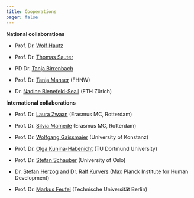 ```yaml
---
title: Cooperations
pager: false
---
```


**National collaborations**  

- Prof. Dr. [Wolf Hautz](https://notfallmedizin.insel.ch/de/ueber-uns/details/person/detail/wolf-hautz-mme) 

- Prof. Dr. [Thomas Sauter](https://notfallmedizin.insel.ch/de/ueber-uns/details)  

- PD Dr. [Tanja Birrenbach](https://notfallmedizin.insel.ch/de/lehre-und-forschung/forschungsschwerpunkte-und-gruppen/telemedizin-und-e-health/ag-virtual-reality)  

- Prof. Dr. [Tanja Manser](https://www.fhnw.ch/de/personen/tanja-manser) (FHNW)  

- Dr. [Nadine Bienefeld-Seall](https://mtec.ethz.ch/people/person-detail.nadinebienefeld.html) (ETH Zürich)

**International collaborations**  

- Prof. Dr. [Laura Zwaan](https://www.erasmusmc.nl/en/research/researchers/zwaan-laura) (Erasmus MC, Rotterdam)  

- Prof. Dr. [Silvia Mamede](https://www.erasmusmc.nl/en/research/researchers/mamede-silvia) (Erasmus MC, Rotterdam)  

- Prof. Dr. [Wolfgang Gaissmaier](https://spds.uni-konstanz.de/en/prof-wolfgang-gaissmaier) (University of Konstanz)

- Prof. Dr. [Olga Kunina-Habenicht](https://pd.reha.tu-dortmund.de/fachgebiet/team/personeninfos/olga-kunina-habenicht/) (TU Dortmund University)  

- Prof. Dr. [Stefan Schauber](https://www.med.uio.no/english/people/adm/fac/help/stefanks/) (University of Oslo)  

- Dr. [Stefan Herzog](https://www.mpib-berlin.mpg.de/staff/stefan-herzog) and Dr. [Ralf Kurvers](https://www.mpib-berlin.mpg.de/mitarbeiter/ralf-kurvers) (Max Planck Institute for Human Development)  

- Prof. Dr. [Markus Feufel](https://www.tu.berlin/vcard/markus.feufel/21784) (Technische Universität Berlin)